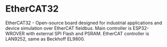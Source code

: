 # EtherCAT32
EtherCAT32 - Open-source board designed for industrial applications and device simulation over EtherCAT fieldbus. Main controller is ESP32-WROVER with external SPI Flash and PSRAM. EtherCAT controller is LAN9252, same as Beckhoff EL9800. 
